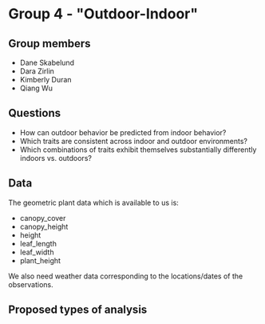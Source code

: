 # Group 4 - "Outdoor-Indoor"
## Group members
* Dane Skabelund
* Dara Zirlin
* Kimberly Duran
* Qiang Wu
## Questions
* How can outdoor behavior be predicted from indoor behavior?
* Which traits are consistent across indoor and outdoor environments?
* Which combinations of traits exhibit themselves substantially differently indoors vs. outdoors?
## Data
The geometric plant data which is available to us is:
* canopy_cover
* canopy_height
* height
* leaf_length
* leaf_width
* plant_height

We also need weather data corresponding to the locations/dates of the observations.

## Proposed types of analysis
